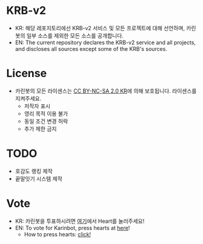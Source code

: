 # KRB-v2

* KR: 해당 레포지토리에선 KRB-v2 서비스 및 모든 프로젝트에 대해 선언하며, 카린봇의 일부 소스를 제외한 모든 소스를 공개합니다.
* EN: The current repository declares the KRB-v2 service and all projects, and discloses all sources except some of the KRB's sources.

# License

* 카린봇의 모든 라이센스는 [CC BY-NC-SA 2.0 KR](https://creativecommons.org/licenses/by-nc-sa/2.0/kr/)에 의해 보호됩니다. 라이센스를 지켜주세요.
  * 저작자 표시
  * 영리 목적 이용 불가
  * 동일 조건 변경 허락
  * 추가 제한 금지

# TODO
*  호감도 랭킹 제작
*  끝말잇기 시스템 제작

# Vote

* KR: 카린봇을 투표하시려면 [여기](https://koreanbots.dev/bots/742177331614842962)에서 Heart를 눌러주세요!
* EN: To vote for Karinbot, press hearts at [here](https://koreanbots.dev/bots/742177331614842962)!
  * How to press hearts: [click!](https://cdn.discordapp.com/attachments/705679542324428828/708982321746804746/unknown.png)
